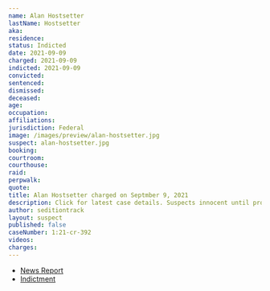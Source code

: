```yaml
---
name: Alan Hostsetter
lastName: Hostsetter
aka:
residence:
status: Indicted
date: 2021-09-09
charged: 2021-09-09
indicted: 2021-09-09
convicted:
sentenced:
dismissed:
deceased:
age:
occupation:
affiliations:
jurisdiction: Federal
image: /images/preview/alan-hostsetter.jpg
suspect: alan-hostsetter.jpg
booking:
courtroom:
courthouse:
raid:
perpwalk:
quote:
title: Alan Hostsetter charged on Septmber 9, 2021
description: Click for latest case details. Suspects innocent until proven guilty.
author: seditiontrack
layout: suspect
published: false
caseNumber: 1:21-cr-392
videos:
charges:
---
```


- [News Report]()
- [Indictment](https://www.justice.gov/opa/press-release/file/1403191/download)

